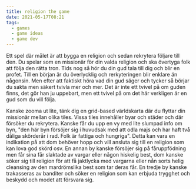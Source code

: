 ```yaml
---
title: religion the game
date: 2021-05-17T08:21
tags: 
  - games
  - game ideas
  - game dev
---
```


Ett spel där målet är att bygga en religion och sedan rekrytera följare till
den. Du spelar som en missionär för din valda religion och ska övertyga folk att
följa den rätta tron. Tids nog så hör du din gud tala till dig och blir en
profet. Till en början är du överlycklig och rerkyteringen blir enklare än
någonsin. Men efter att faktiskt höra vad din gud säger och tycker så börjar du
sakta men säkert tvivla mer och mer. Det är inte ett tvivel på om guden finns,
det gör han ju uppebart, men ett tvivel på om det här verkligen är en gud som du
vill följa.

Kanske zooma ut lite, tänk dig en grid-based världskarta där du flyttar din
missionär mellan olika tiles. Vissa tiles innehåller byar och städer och där
försöker du rekrytera. Kanske får du upp en vy med lite slumpad info om byn,
"den här byn försöjer sig i huvudsak med att odla majs och har
haft två dåliga skörderår i rad. Folk är fattiga och hungriga". Detta kan vara
en indikation på att dom behöver hopp och vill ansluta sig till en religion som
kan lova god skörd osv. En annan by kanske försöjer sig på fåruppfödning men får
sina får slaktade av vargar eller någon hiskelig best, dom kanske söker sig till
religion för att få jaktlycka med vargarna eller nån sorts helig cleansing av
den mardrömslika best som tar deras får. En tredje by kanske trakasseras av
banditer och söker en religion som kan erbjuda trygghet och beskydd och modet
att försvara sig.
